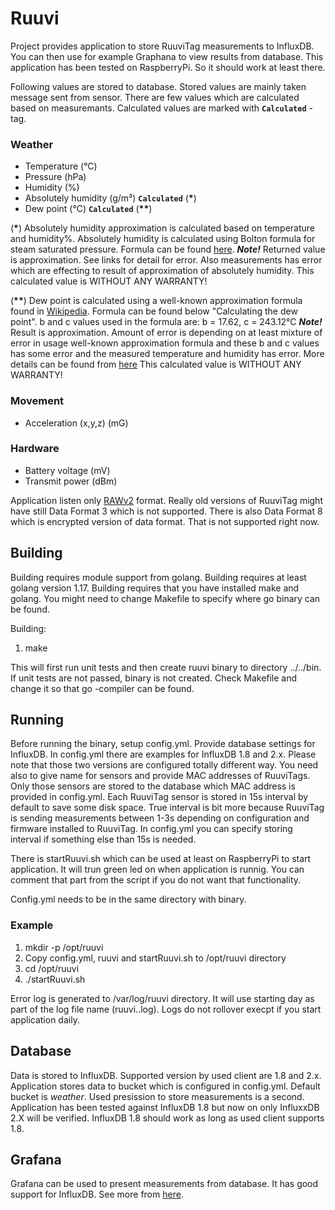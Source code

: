 # Ruuvi
Project provides application to store RuuviTag measurements to InfluxDB. You can then use for example Graphana to view results from database. This application has been tested on RaspberryPi. So it should work at least there.

Following values are stored to database. Stored values are mainly taken message sent from sensor. There are few values which are calculated based on measuremants. Calculated values are marked with **`Calculated`** -tag.

### Weather
* Temperature (°C)
* Pressure (hPa)
* Humidity (%)
* Absolutely humidity (g/m³) **`Calculated`** (**\***)
* Dew point (°C) **`Calculated`** (**\*\***)

(**\***) Absolutely humidity approximation is calculated based on temperature and humidity%.
Absolutely humidity is calculated using Bolton formula for steam saturated pressure. Formula can be found [here](https://carnotcycle.wordpress.com/2012/08/04/how-to-convert-relative-humidity-to-absolute-humidity/comment-page-1/).
***Note!*** Returned value is approximation. See links for detail for error. Also measurements has error which are effecting to result of approximation of absolutely humidity. This calculated value is WITHOUT ANY WARRANTY!
 
(**\*\***) Dew point is calculated using a well-known approximation formula found in [Wikipedia](https://en.wikipedia.org/wiki/Dew_point). Formula can be found below "Calculating the dew point".
b and c values used in the formula are:  b = 17.62, c = 243.12°C
***Note!*** Result is approximation. Amount of error is depending on at least mixture of error in usage well-known approximation formula and these b and c values has some error and the measured temperature and humidity has error. More details can be found from [here](https://en.wikipedia.org/wiki/Dew_point) This calculated value is WITHOUT ANY WARRANTY!

### Movement
* Acceleration (x,y,z) (mG)

### Hardware
* Battery voltage (mV)
* Transmit power (dBm)

Application listen only [RAWv2](https://docs.ruuvi.com/communication/bluetooth-advertisements/data-format-5-rawv2) format. Really old versions of RuuviTag might have still Data Format 3 which is not supported. There is also Data Format 8 which is encrypted version of data format. That is not supported right now.

## Building

Building requires module support from golang. Building requires at least golang version 1.17. Building requires that you have installed make and golang. You might need to change Makefile to specify where go binary can be found.

Building:
1. make

This will first run unit tests and then create ruuvi binary to directory ../../bin. If unit tests are not passed, binary is not created. Check Makefile and change it so that go -compiler can be found.


## Running

Before running the binary, setup config.yml. Provide database settings for InfluxDB. In config.yml there are examples for InfluxDB 1.8 and 2.x. Please note that those two versions are configured totally different way. You need also to give name for sensors and provide MAC addresses of RuuviTags. Only those sensors are stored to the database which MAC address is provided in config.yml. Each RuuviTag sensor is stored in 15s interval by default to save some disk space. True interval is bit more because RuuviTag is sending measurements between 1-3s depending on configuration and firmware installed to RuuviTag. In config.yml you can specify storing interval if something else than 15s is needed.

There is startRuuvi.sh which can be used at least on RaspberryPi to start application. It will trun green led on when application is runnig. You can comment that part from the script if you do not want that functionality.

Config.yml needs to be in the same directory with binary.

### Example
1. mkdir -p /opt/ruuvi
2. Copy config.yml, ruuvi and startRuuvi.sh to /opt/ruuvi directory
3. cd /opt/ruuvi
4. ./startRuuvi.sh

Error log is generated to /var/log/ruuvi directory. It will use starting day as part of the log file name (ruuvi.<date in form of YYYYMMDD>.log). Logs do not rollover execpt if you start application daily.

## Database

Data is stored to InfluxDB. Supported version by used client are 1.8 and 2.x. Application stores data to bucket which is configured in config.yml. Default bucket is *weather*. Used presission to store measurements is a second. Application has been tested against InfluxDB 1.8 but now on only InfluxxDB 2.X will be verified. InfluxDB 1.8 should work as long as used client supports 1.8.

## Grafana
 
Grafana can be used to present measurements from database. It has good support for InfluxDB. See more from [here](https://grafana.com/oss/grafana/).
